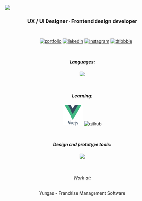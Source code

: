 <img src="https://eduardopavani.com/github/headerreadm.png">
<h3 align="center">UX / UI Designer · Frontend design developer</h3>
<br>



<ul align="center">  

[![portfolio](https://img.shields.io/badge/my_portfolio-a78f60?style=for-the-badge&logo=ko-fi&logoColor=white)](https://eduardopavani.com/)
[![linkedin](https://img.shields.io/badge/linkedin-8b8f95?style=for-the-badge&logo=linkedin&logoColor=white)](https://www.linkedin.com/in/eduardopavani/)
[![instagram](https://img.shields.io/badge/instagram-8b8f95?style=for-the-badge&logo=instagram&logoColor=white)](https://instagram.com/eduardopavani.design)
[![dribbble](https://img.shields.io/badge/dribbble-8b8f95?style=for-the-badge&logo=dribbble&logoColor=white)](https://dribbble.com/dudupavani)

  </ul>
  
<br>

<h5 align="center">Languages:</h5>
<p align="center">
  
<img src="https://eduardopavani.com/github/languages.jpg"/>

</p>
  
<br>

<h5 align="center">Learning:</h5>
<p align="center">
  
<img src="https://raw.githubusercontent.com/devicons/devicon/master/icons/vuejs/vuejs-original-wordmark.svg" alt="vuejs" width="65" height="65"/>
<img src="https://eduardopavani.com/github/github.png" alt="github" title="github"/>
</p>
  
<br>

<h5 align="center">Design and prototype tools:</h5>
<p align="center">

<img src="https://eduardopavani.com/github/tools.jpg" />

</p>

 <br>
 
 <h6 align="center">Work at:</h6>
<p align="center">Yungas - Franchise Management Software</p>


